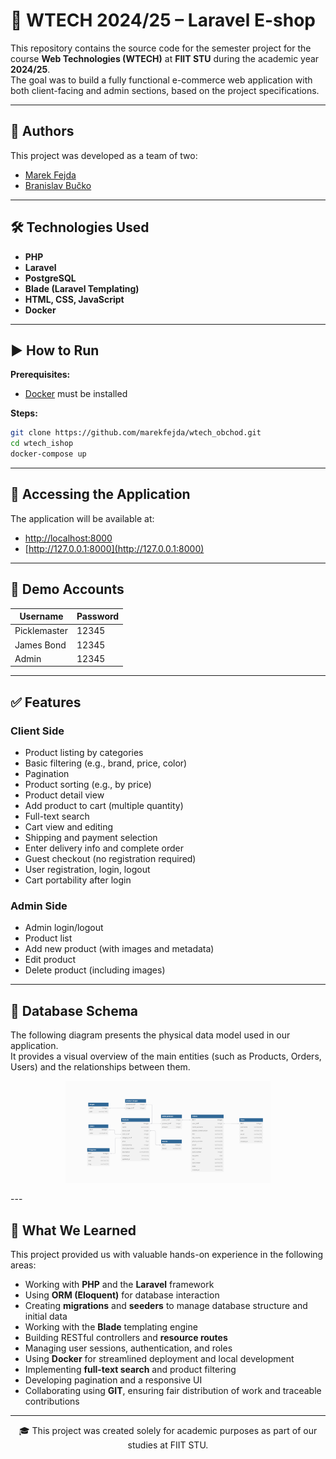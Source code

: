 # 🛒 WTECH 2024/25 – Laravel E-shop

This repository contains the source code for the semester project for the course **Web Technologies (WTECH)** at **FIIT STU** during the academic year **2024/25**.  
The goal was to build a fully functional e-commerce web application with both client-facing and admin sections, based on the project specifications.

---

## 👥 Authors

This project was developed as a team of two:

- [Marek Fejda](https://github.com/marekfejda)
- [Branislav Bučko](https://github.com/Picklemaster09)

---

## 🛠 Technologies Used

- **PHP**
- **Laravel**
- **PostgreSQL**
- **Blade (Laravel Templating)**
- **HTML, CSS, JavaScript**
- **Docker**

---

## ▶️ How to Run

**Prerequisites:**

- [Docker](https://www.docker.com/) must be installed

**Steps:**

```bash
git clone https://github.com/marekfejda/wtech_obchod.git
cd wtech_ishop
docker-compose up
```

---

## 🔗 Accessing the Application

The application will be available at:

- [http://localhost:8000](http://localhost:8000)
- [http://127.0.0.1:8000](http://127.0.0.1:8000)

---

## 👤 Demo Accounts

| Username      | Password |
|---------------|----------|
| Picklemaster  | 12345    |
| James Bond    | 12345    |
| Admin         | 12345    |

---

## ✅ Features

### Client Side

- Product listing by categories  
- Basic filtering (e.g., brand, price, color)  
- Pagination 
- Product sorting (e.g., by price)  
- Product detail view  
- Add product to cart (multiple quantity)  
- Full-text search  
- Cart view and editing  
- Shipping and payment selection  
- Enter delivery info and complete order  
- Guest checkout (no registration required)  
- User registration, login, logout  
- Cart portability after login  

### Admin Side

- Admin login/logout  
- Product list  
- Add new product (with images and metadata)  
- Edit product  
- Delete product (including images)   

---

## 💾 Database Schema

The following diagram presents the physical data model used in our application.  
It provides a visual overview of the main entities (such as Products, Orders, Users) and the relationships between them.

<!-- ![Database Schema](/database/database.png) -->
<p align="center">
  <img src="/database/database.png" width="65%" />
</p>
---

## 🧠 What We Learned

This project provided us with valuable hands-on experience in the following areas:

- Working with **PHP** and the **Laravel** framework  
- Using **ORM (Eloquent)** for database interaction  
- Creating **migrations** and **seeders** to manage database structure and initial data  
- Working with the **Blade** templating engine  
- Building RESTful controllers and **resource routes**  
- Managing user sessions, authentication, and roles  
- Using **Docker** for streamlined deployment and local development  
- Implementing **full-text search** and product filtering  
- Developing pagination and a responsive UI  
- Collaborating using **GIT**, ensuring fair distribution of work and traceable contributions  

---

<center>🎓 This project was created solely for academic purposes as part of our studies at FIIT STU.</center>
